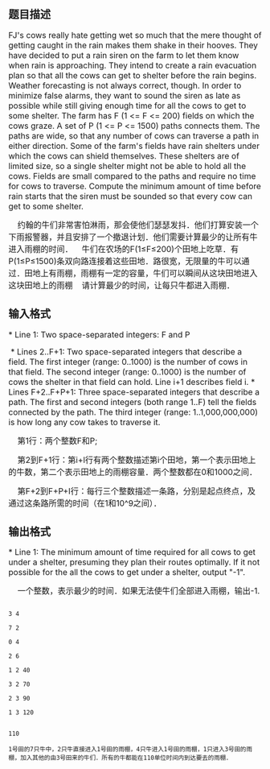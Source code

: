 ## 题目描述

<p><span style="font-size: medium">FJ's cows really hate getting wet so much that the mere thought of getting caught in the rain makes them shake in their hooves. They have decided to put a rain siren on the farm to let them know when rain is approaching. They intend to create a rain evacuation plan so that all the cows can get to shelter before the rain begins. Weather forecasting is not always correct, though. In order to minimize false alarms, they want to sound the siren as late as possible while still giving enough time for all the cows to get to some shelter. The farm has F (1 <= F <= 200) fields on which the cows graze. A set of P (1 <= P <= 1500) paths connects them. The paths are wide, so that any number of cows can traverse a path in either direction. Some of the farm's fields have rain shelters under which the cows can shield themselves. These shelters are of limited size, so a single shelter might not be able to hold all the cows. Fields are small compared to the paths and require no time for cows to traverse. Compute the minimum amount of time before rain starts that the siren must be sounded so that every cow can get to some shelter. </span></p>
<div>
 <span style="font-size: medium">    约翰的牛们非常害怕淋雨，那会使他们瑟瑟发抖．他们打算安装一个下雨报警器，并且安排了一个撤退计划．他们需要计算最少的让所有牛进入雨棚的时间．</span><span style="font-size: medium">    牛们在农场的F(1≤F≤200)个田地上吃草．有P(1≤P≤1500)条双向路连接着这些田地．</span><span style="font-size: medium">路很宽，无限量的牛可以通过．田地上有雨棚，雨棚有一定的容量，牛们可以瞬间从这块田地进入这块田地上的雨棚    请计算最少的时间，让每只牛都进入雨棚．</span>
</div>

## 输入格式

<p><span style="font-size: medium">* Line 1: Two space-separated integers: F and P </span></p>
<p><span style="font-size: medium"> * Lines 2..F+1: Two space-separated integers that describe a field. The first integer (range: 0..1000) is the number of cows in that field. The second integer (range: 0..1000) is the number of cows the shelter in that field can hold. Line i+1 describes field i. * Lines F+2..F+P+1: Three space-separated integers that describe a path. The first and second integers (both range 1..F) tell the fields connected by the path. The third integer (range: 1..1,000,000,000) is how long any cow takes to traverse it. </span></p>
<div>
 <span style="font-size: medium">    第1行：两个整数F和P;</span>
</div>
<div>
 <span style="font-size: medium">    第2到F+1行：第i+l行有两个整数描述第i个田地，第一个表示田地上的牛数，第二个表示田地上的雨棚容量．两个整数都在0和1000之间．</span>
</div>
<div>
 <span style="font-size: medium">    第F+2到F+P+I行：每行三个整数描述一条路，分别是起点终点，及通过这条路所需的时间（在1和10^9之间）．</span>
</div>

## 输出格式

<p><span style="font-size: medium">* Line 1: The minimum amount of time required for all cows to get under a shelter, presuming they plan their routes optimally. If it not possible for the all the cows to get under a shelter, output "-1". </span></p>
<div>
 <span style="font-size: medium">    一个整数，表示最少的时间．如果无法使牛们全部进入雨棚，输出-1.</span>
</div>

```input1
3 4
7 2
0 4
2 6
1 2 40
3 2 70
2 3 90
1 3 120
```
```output1
110
1号田的7只牛中，2只牛直接进入1号田的雨棚，4只牛进入1号田的雨棚，1只进入3号田的雨棚，加入其他的由3号田来的牛们．所有的牛都能在110单位时间内到达要去的雨棚．
```
